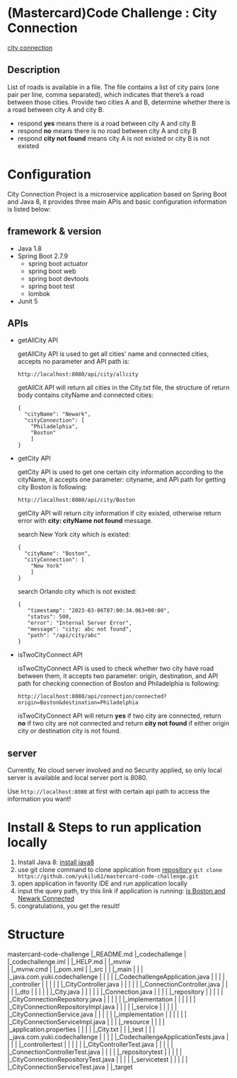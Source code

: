 # (Mastercard)Code Challenge : City Connection

[city connection](https://github.com/yukilu61/mastercard-code-challenge)

## Description
List of roads is available in a file. The file contains a list of city pairs (one pair per line, comma separated), which indicates that there’s a road between those cities. Provide two cities A and B, determine whether there is a road between city A and city B.

- respond **yes** means there is a road between city A and city B
- respond **no** means there is no road between city A and city B
- respond **city not found** means city A is not existed or city B is not existed

# Configuration

City Connection Project is a microservice application based on Spring Boot and Java 8, it provides three main APIs and basic configuration information is listed below: 

## framework & version

- Java 1.8
- Spring Boot 2.7.9
	- spring boot actuator
	- spring boot web
	- spring boot devtools
	- spring boot test
	- lombok
- Junit 5

## APIs

- getAllCity API 
  
  getAllCity API is used to get all cities' name and connected cities, accepts no parameter and API path is:
  
  ```
  http://localhost:8080/api/city/allcity
  ```
  getAllCit API will return all cities in the City.txt file, the structure of return body contains cityName and connected cities:
  
  ```
  {
    "cityName": "Newark",
    "cityConnection": [
      "Philadelphia",
      "Boston"
      ]
  }
  ```
  
- getCity API

  getCity API is used to get one certain city information according to the cityName, it accepts one parameter: cityname, and API path for getting city Boston is following:
   
  ```
  http://localhost:8080/api/city/Boston
  ```
  getCity API will return city information if city existed, otherwise return error with **city: cityName not found** message.
   
  search New York city which is existed:
  ```
  {
    "cityName": "Boston",
    "cityConnection": [
      "New York"
      ]
  }
  ```
  search Orlando city which is not existed:
  ```
  {
     "timestamp": "2023-03-06T07:00:34.063+00:00",
     "status": 500,
     "error": "Internal Server Error",
     "message": "city: abc not found",
     "path": "/api/city/abc"
  }
  ```
   
- isTwoCityConnect API
   
  isTwoCItyConnect API is used to check whether two city have road between them, it accepts two parameter: origin, destination, and API path for checking connection of Boston and Philadelphia is following:
  ```
  http://localhost:8080/api/connection/connected?origin=Boston&destination=Philadelphia
  ```
     
  isTwoCityConnect API will return **yes** if two city are connected, return **no** if two city are not connected and return **city not found** if either origin city or destination city is not found.
     
## server

Currently, No cloud server involved and no Security applied, so only local server is available and local server port is 8080.

Use ```http://localhost:8080``` at first with certain api path to access the information you want!

# Install & Steps to run application locally

1. Install Java 8: [install java8](https://docs.oracle.com/javase/8/docs/technotes/guides/install/install_overview.html)
2. use git clone command to clone application from [repository](https://github.com/yukilu61/mastercard-code-challenge.git)
```git clone https://github.com/yukilu61/mastercard-code-challenge.git```
3. open application in favority IDE and run application locally
4. input the query path, try this link if application is running: [is Boston and Newark Connected](http://localhost:8080/api/connection/connected?origin=Boston&destination=Newark)
5. congratulations, you get the result!

# Structure

mastercard-code-challenge
|_README.md
|_codechallenge
| |_codechallenge.iml
| |_HELP.md
| |_mvnw  
| |_mvnw.cmd 
| |_pom.xml 
| |_src
| | |_main
| | | |_java.com.yuki.codechallenge
| | | | |_CodechallengeApplication.java
| | | | |_controller
| | | | | |_CityController.java
| | | | | |_ConnectionController.java
| | | | |_dto
| | | | | |_City.java
| | | | | |_Connection.java
| | | | |_repository
| | | | | |_CityConnectionRepository.java
| | | | | |_implementation
| | | | | | |_CityConnectionRepositoryImpl.java
| | | | |_service
| | | | | |_CityConnectionService.java
| | | | | |_implementation
| | | | | | |_CityConnectionServiceImpl.java
| | | |_resource
| | | | |_application.properties
| | | | |_City.txt
| | |_test
| | | |_java.com.yuki.codechallenge
| | | | |_CodechallengeApplicationTests.java
| | | | |_controllertest
| | | | | |_CityControllerTest.java
| | | | | |_ConnectionControllerTest.java
| | | | |_repositorytest
| | | | | |_CityConnectionRepositoryTest.java
| | | | |_servicetest
| | | | | |_CityConnectionServiceTest.java
| |_target



   
   
   
   
   
   
   
   
   
   
   
   
   
